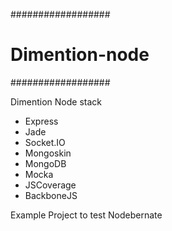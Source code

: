 ##################
# Dimention-node #
##################

Dimention Node stack

- Express
- Jade
- Socket.IO
- Mongoskin
- MongoDB
- Mocka
- JSCoverage
- BackboneJS

Example Project to test Nodebernate
